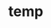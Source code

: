 # temp

























































































































































































































































































































































































































































































































